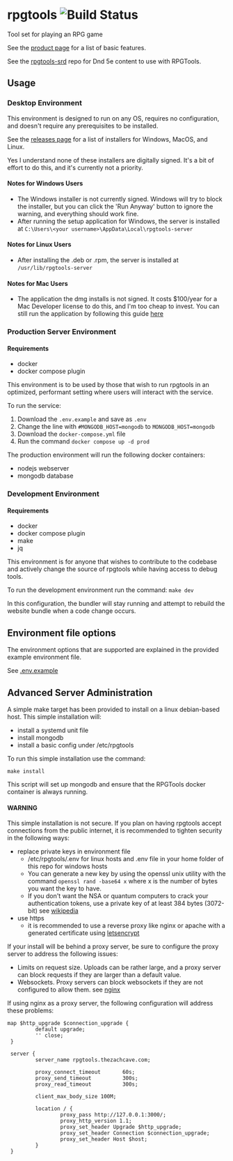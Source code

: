 # rpgtools ![Build Status](https://github.com/zachanator070/rpgtools/actions/workflows/release.yml/badge.svg?branch=)

Tool set for playing an RPG game

See the [product page](https://zachanator070.github.io/rpgtools/) for a list of basic features.

See the [rpgtools-srd](https://github.com/zachanator070/rpgtools-srd) repo for Dnd 5e content to use with RPGTools.

## Usage

### Desktop Environment

This environment is designed to run on any OS, requires no configuration, and doesn't require any prerequisites to be installed.

See the [releases page](https://github.com/zachanator070/rpgtools/releases) for a list of installers for Windows, MacOS, and Linux.

Yes I understand none of these installers are digitally signed. It's a bit of effort to do this, and it's currently not a priority.

#### Notes for Windows Users
- The Windows installer is not currently signed. Windows will try to block the installer, but you can click the 'Run Anyway' button to ignore the warning, and everything should work fine. 
- After running the setup application for Windows, the server is installed at `C:\Users\<your username>\AppData\Local\rpgtools-server`

#### Notes for Linux Users
- After installing the .deb or .rpm, the server is installed at `/usr/lib/rpgtools-server`

#### Notes for Mac Users
- The application the dmg installs is not signed. It costs $100/year for a Mac Developer license to do this, and I'm too cheap to invest.
You can still run the application by following this guide 
[here](https://support.apple.com/guide/mac-help/open-a-mac-app-from-an-unidentified-developer-mh40616/mac)

### Production Server Environment

#### Requirements

- docker
- docker compose plugin

This environment is to be used by those that wish to run rpgtools in an optimized, performant setting
where users will interact with the service.

To run the service:
1. Download the `.env.example` and save as `.env`
2. Change the line with `#MONGODB_HOST=mongodb` to `MONGODB_HOST=mongodb`
3. Download the `docker-compose.yml` file
4. Run the command `docker compose up -d prod`

The production environment will run the following docker containers:

- nodejs webserver
- mongodb database

### Development Environment

#### Requirements

- docker
- docker compose plugin
- make
- jq

This environment is for anyone that wishes to contribute to the codebase and actively change
the source of rpgtools while having access to debug tools.

To run the development environment run the command:
`make dev`


In this configuration, the bundler will stay running and attempt to rebuild the website bundle
when a code change occurs.

## Environment file options

The environment options that are supported are explained in the provided example environment file.

See [.env.example](https://github.com/zachanator070/rpgtools/blob/master/.env.example)

## Advanced Server Administration

A simple make target has been provided to install on a linux debian-based host.
This simple installation will:

- install a systemd unit file
- install mongodb
- install a basic config under /etc/rpgtools

To run this simple installation use the command:

`make install`

This script will set up mongodb and ensure that the RPGTools docker container is always running.

#### WARNING

This simple installation is not secure. If you plan on having rpgtools accept connections from the public internet, it is recommended to tighten security in the following ways:

- replace private keys in environment file
  - /etc/rpgtools/.env for linux hosts and .env file in your home folder of this repo for windows hosts
  - You can generate a new key by using the openssl unix utility with the command `openssl rand -base64 x`
    where x is the number of bytes you want the key to have.
  - If you don't want the NSA or quantum computers to crack your authentication tokens, use a private key
    of at least 384 bytes (3072-bit) see [wikipedia](https://en.wikipedia.org/wiki/Key_size#Asymmetric_algorithm_key_lengths)
- use https
  - it is recommended to use a reverse proxy like nginx or apache with a generated certificate
    using [letsencrypt](https://letsencrypt.org/)

If your install will be behind a proxy server, be sure to configure the proxy server to address the following issues:

- Limits on request size. Uploads can be rather large, and a proxy server can block requests if they are larger than
  a default value.
- Websockets. Proxy servers can block websockets if they are not configured to allow them. see [nginx](http://nginx.org/en/docs/http/websocket.html)

If using nginx as a proxy server, the following configuration will address these problems:

```
map $http_upgrade $connection_upgrade {
         default upgrade;
         '' close;
 }

 server {
         server_name rpgtools.thezachcave.com;

         proxy_connect_timeout       60s;
         proxy_send_timeout          300s;
         proxy_read_timeout          300s;

         client_max_body_size 100M;

         location / {
                 proxy_pass http://127.0.0.1:3000/;
                 proxy_http_version 1.1;
                 proxy_set_header Upgrade $http_upgrade;
                 proxy_set_header Connection $connection_upgrade;
                 proxy_set_header Host $host;
         }
 }
```

